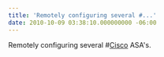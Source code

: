 ```yaml
---
title: 'Remotely configuring several #...'
date: 2010-10-09 03:38:10.000000000 -06:00
---
```

Remotely configuring several #<a href="http://search.twitter.com/search?q=%23Cisco" class="aktt_hashtag">Cisco</a> ASA's.
